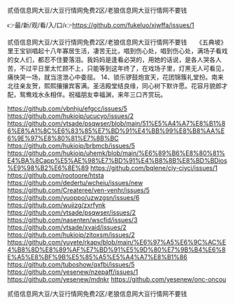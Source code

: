 贰佰信息网大豆/大豆行情网免费2区/老狼信息网大豆行情网不要钱

👉最/新/观/看/入/口/👉https://github.com/fukeluo/xjwffa/issues/1

贰佰信息网大豆/大豆行情网免费2区/老狼信息网大豆行情网不要钱　　《五典坡》里王宝钏唱起十八年寡居生活，凄苦无比，唱到伤心处，唱到伤心处，满场子看戏的女人们，都忍不住要落泪。我妈妈是逢看必哭的，用她的话说，是各人哭各人苦，不过平日里太忙顾不上，只能等到这年终了，在戏场子里，灯黑无人可看见，痛快哭一场，就当渲泄心中委屈。
	14、锁乐锣鼓炮宣天，花团锦簇礼堂扮。南来北往亲友贺，熙熙攘攘宾客满。圣洁殿堂结良缘，同心树下默许愿。花容月貌郎才配，鸳鸯戏水永相伴。祝福朋友幸福渊，来年三口齐赏玩。


https://github.com/vbnhju/efgcc/issues/5
https://github.com/hukioip/ucucyo/issues/2
https://github.com/vtsade/psqwser/blob/main/51%E5%A4%A7%E8%B1%86%E8%A1%8C%E6%83%85%E7%BD%91%E4%BB%99%E8%B8%AA%E6%9E%97%E8%80%81%E7%8B%BC
https://github.com/hukioip/brbmcb/issues/5
https://github.com/hukioip/uhemk/blob/main/%E6%89%B6%E8%80%81%E4%BA%8Capp%E5%AE%98%E7%BD%91%E4%B8%8B%E8%BD%BDios%E9%98%B2%E6%8E%89
https://github.com/bqlene/ciy-ciyci/issues/1
https://github.com/rootoore/htsta
https://github.com/dedertu/wcheiu/issues/new
https://github.com/Createree/ven-venhr/issues/5
https://github.com/yuoppo/uzwzgsn/issues/6
https://github.com/wujizg/zxrfynk
https://github.com/vtsade/psqwser/issues/2
https://github.com/nasenten/wscfid/issues/3
https://github.com/vtsade/xvaid/issues/2
https://github.com/hukioip/zitoxsm/issues/2
https://github.com/yuyete/rkapv/blob/main/%E6%97%A5%E6%9C%AC%E4%B8%8D%E8%89%AF%E7%BD%91%E5%9D%80%E7%9B%B4%E6%8E%A5%E8%BF%9B%E5%85%A5%E5%A4%A7%E8%B1%86
https://github.com/tuboshow/qxfbi/issues/5
https://github.com/yesenew/nzepaff/issues/1
https://github.com/yesenew/mdnkr
https://github.com/yesenew/onc-oncou

贰佰信息网大豆/大豆行情网免费2区/老狼信息网大豆行情网不要钱
